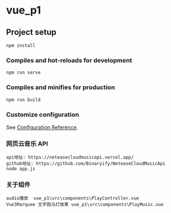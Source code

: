 # vue_p1

## Project setup

```
npm install
```

### Compiles and hot-reloads for development

```
npm run serve
```

### Compiles and minifies for production

```
npm run build
```

### Customize configuration

See [Configuration Reference](https://cli.vuejs.org/config/).

### 网页云音乐 API

```
api地址: https://neteasecloudmusicapi.vercel.app/
github地址: https://github.com/Binaryify/NeteaseCloudMusicApi
node app.js
```

### 关于组件

```
audio播放  vue_p1\src\components\PlayController.vue
Vue3Marquee 文字跑马灯效果 vue_p1\src\components\PlayMusic.vue
```
